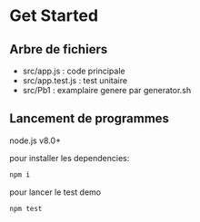 # Get Started
## Arbre de fichiers
- src/app.js : code principale
- src/app.test.js : test unitaire
- src/Pb1 : examplaire genere par generator.sh
## Lancement de programmes
node.js v8.0+

pour installer les dependencies:
```bash
npm i
```

pour lancer le test demo
```bash
npm test
```
